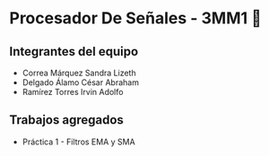 # Procesador De Señales - 3MM1 :dragon:

## Integrantes del equipo
* Correa Márquez Sandra Lizeth
* Delgado Álamo César Abraham
* Ramírez Torres Irvin Adolfo

## Trabajos agregados
* Práctica 1 - Filtros EMA y SMA
